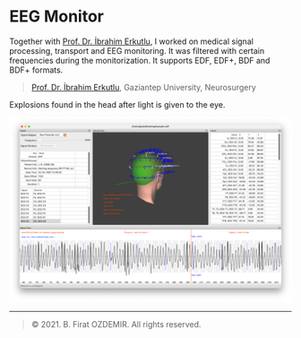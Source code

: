 # EEG Monitor

Together with [Prof. Dr. İbrahim Erkutlu](http://ibrahimerkutlu.com/Default.aspx), I worked on medical signal processing, transport and EEG monitoring. It was filtered with certain frequencies during the monitorization. It supports EDF, EDF+, BDF and BDF+ formats.

> [Prof. Dr. İbrahim Erkutlu](http://ibrahimerkutlu.com/Default.aspx), Gaziantep University, Neurosurgery


Explosions found in the head after light is given to the eye.

![EEG Monitor](assets/eeg-1.png)

---
> © 2021. B. Firat OZDEMIR. All rights reserved.


